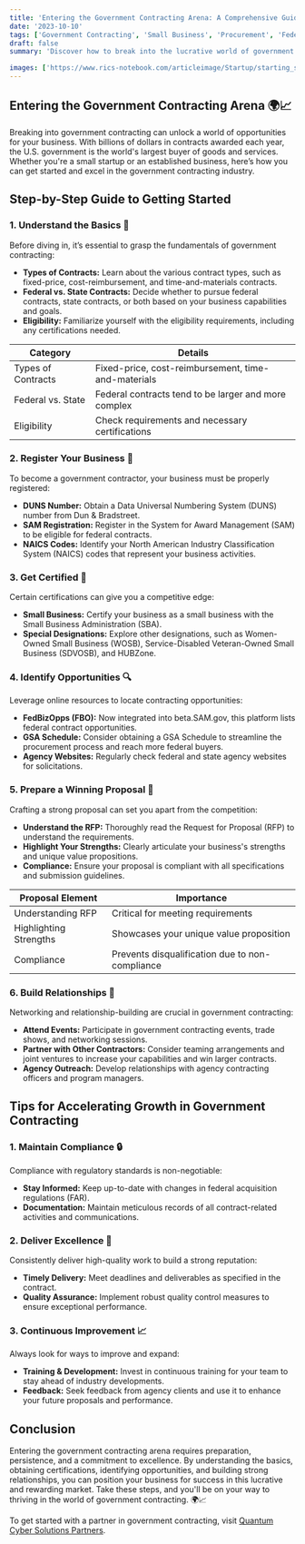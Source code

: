 ```yaml
---
title: 'Entering the Government Contracting Arena: A Comprehensive Guide 🌍📈'
date: '2023-10-10'
tags: ['Government Contracting', 'Small Business', 'Procurement', 'Federal Contracts', 'GSA Schedule', 'Compliance', 'Opportunities', 'Bidding', 'Success']
draft: false
summary: 'Discover how to break into the lucrative world of government contracting. From understanding the basics to mastering the bidding process, this guide covers all you need to get started and thrive in this competitive industry.'

images: ['https://www.rics-notebook.com/articleimage/Startup/starting_strong_your_blueprint_to_forming_a_successful_company.webp']
---
```


## Entering the Government Contracting Arena 🌍📈

Breaking into government contracting can unlock a world of opportunities for your business. With billions of dollars in contracts awarded each year, the U.S. government is the world's largest buyer of goods and services. Whether you're a small startup or an established business, here’s how you can get started and excel in the government contracting industry.

## Step-by-Step Guide to Getting Started

### 1. Understand the Basics 📜

Before diving in, it’s essential to grasp the fundamentals of government contracting:

- **Types of Contracts:** Learn about the various contract types, such as fixed-price, cost-reimbursement, and time-and-materials contracts.
- **Federal vs. State Contracts:** Decide whether to pursue federal contracts, state contracts, or both based on your business capabilities and goals.
- **Eligibility:** Familiarize yourself with the eligibility requirements, including any certifications needed.

| **Category**           | **Details**                                             |
|------------------------|---------------------------------------------------------|
| Types of Contracts     | Fixed-price, cost-reimbursement, time-and-materials     |
| Federal vs. State      | Federal contracts tend to be larger and more complex    |
| Eligibility            | Check requirements and necessary certifications         |

### 2. Register Your Business 📇

To become a government contractor, your business must be properly registered:

- **DUNS Number:** Obtain a Data Universal Numbering System (DUNS) number from Dun & Bradstreet.
- **SAM Registration:** Register in the System for Award Management (SAM) to be eligible for federal contracts.
- **NAICS Codes:** Identify your North American Industry Classification System (NAICS) codes that represent your business activities.

### 3. Get Certified 🌟

Certain certifications can give you a competitive edge:

- **Small Business:** Certify your business as a small business with the Small Business Administration (SBA).
- **Special Designations:** Explore other designations, such as Women-Owned Small Business (WOSB), Service-Disabled Veteran-Owned Small Business (SDVOSB), and HUBZone.

### 4. Identify Opportunities 🔍

Leverage online resources to locate contracting opportunities:

- **FedBizOpps (FBO):** Now integrated into beta.SAM.gov, this platform lists federal contract opportunities.
- **GSA Schedule:** Consider obtaining a GSA Schedule to streamline the procurement process and reach more federal buyers.
- **Agency Websites:** Regularly check federal and state agency websites for solicitations.

### 5. Prepare a Winning Proposal 📝

Crafting a strong proposal can set you apart from the competition:

- **Understand the RFP:** Thoroughly read the Request for Proposal (RFP) to understand the requirements.
- **Highlight Your Strengths:** Clearly articulate your business's strengths and unique value propositions.
- **Compliance:** Ensure your proposal is compliant with all specifications and submission guidelines.

| **Proposal Element**  | **Importance**                                 |
|-----------------------|------------------------------------------------|
| Understanding RFP     | Critical for meeting requirements              |
| Highlighting Strengths| Showcases your unique value proposition        |
| Compliance            | Prevents disqualification due to non-compliance|

### 6. Build Relationships 🤝

Networking and relationship-building are crucial in government contracting:

- **Attend Events:** Participate in government contracting events, trade shows, and networking sessions.
- **Partner with Other Contractors:** Consider teaming arrangements and joint ventures to increase your capabilities and win larger contracts.
- **Agency Outreach:** Develop relationships with agency contracting officers and program managers.

## Tips for Accelerating Growth in Government Contracting

### 1. Maintain Compliance 🔒

Compliance with regulatory standards is non-negotiable:

- **Stay Informed:** Keep up-to-date with changes in federal acquisition regulations (FAR).
- **Documentation:** Maintain meticulous records of all contract-related activities and communications.

### 2. Deliver Excellence 🚀

Consistently deliver high-quality work to build a strong reputation:

- **Timely Delivery:** Meet deadlines and deliverables as specified in the contract.
- **Quality Assurance:** Implement robust quality control measures to ensure exceptional performance.

### 3. Continuous Improvement 📈

Always look for ways to improve and expand:

- **Training & Development:** Invest in continuous training for your team to stay ahead of industry developments.
- **Feedback:** Seek feedback from agency clients and use it to enhance your future proposals and performance.

## Conclusion

Entering the government contracting arena requires preparation, persistence, and a commitment to excellence. By understanding the basics, obtaining certifications, identifying opportunities, and building strong relationships, you can position your business for success in this lucrative and rewarding market. Take these steps, and you'll be on your way to thriving in the world of government contracting. 🌍📈

To get started with a partner in government contracting, visit [Quantum Cyber Solutions Partners](https://www.quantumcybersolutions.com/Partners).

